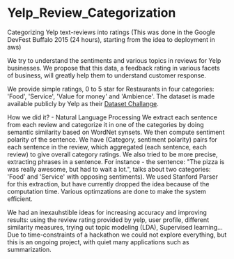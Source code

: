 # Yelp_Review_Categorization
Categorizing Yelp text-reviews into ratings
(This was done in the Google DevFest Buffalo 2015 (24 hours), starting from the idea to deployment in aws)

We try to understand the sentiments and various topics in reviews for Yelp businesses. We propose that this data, a feedback rating in various facets of business, will greatly help them to understand customer response. 

We provide simple ratings, 0 to 5 star for Restaurants in four categories: 'Food', 'Service', 'Value for money' and 'Ambience'. The dataset is made available publicly by Yelp as their [Dataset Challange](http://www.yelp.com/dataset_challenge). 

How we did it? - Natural Language Processing
We extract each sentence from each review and categorize it in one of the categories by doing semantic similarity based on WordNet synsets. We then compute sentiment polarity of the sentence. We have (Category, sentiment polarity) pairs for each sentence in the review, which aggregated (each sentence, each review) to give overall category ratings. 
We also tried to be more precise, extracting phrases in a sentence. For instance - the sentence: "The pizza is was really awesome, but had to wait a lot.", talks about two categories: 'Food' and 'Service' with opposing sentiments). We used Stanford Parser for this extraction, but have currently dropped the idea because of the computation time.
Various optimzations are done to make the system efficient. 

We had an inexauhstible ideas for increasing accuracy and improving results: using the review rating provided by yelp, user profile, different similarity measures,  trying out topic modeling (LDA), Supervised learning... Due to time-constraints of a hackathon we could not explore everything, but this is an ongoing project, with quiet many applications such as summarization. 
